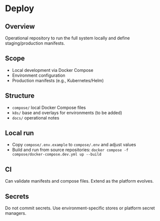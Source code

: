 # Deploy

## Overview
Operational repository to run the full system locally and define staging/production manifests.

## Scope
- Local development via Docker Compose
- Environment configuration
- Production manifests (e.g., Kubernetes/Helm)

## Structure
- `compose/` local Docker Compose files
- `k8s/` base and overlays for environments (to be added)
- `docs/` operational notes

## Local run
- Copy `compose/.env.example` to `compose/.env` and adjust values
- Build and run from source repositories:
  `docker compose -f compose/docker-compose.dev.yml up --build`

## CI
Can validate manifests and compose files. Extend as the platform evolves.

## Secrets
Do not commit secrets. Use environment-specific stores or platform secret managers.
